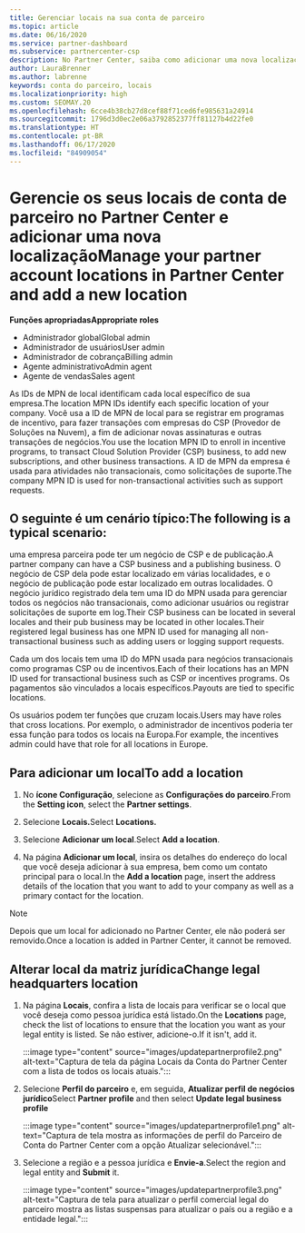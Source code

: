 ```yaml
---
title: Gerenciar locais na sua conta de parceiro
ms.topic: article
ms.date: 06/16/2020
ms.service: partner-dashboard
ms.subservice: partnercenter-csp
description: No Partner Center, saiba como adicionar uma nova localização e como a ID do MPN da localização é usada em programas de incentivo, negócios do CSP, assinaturas e outras transações.
author: LauraBrenner
ms.author: labrenne
keywords: conta do parceiro, locais
ms.localizationpriority: high
ms.custom: SEOMAY.20
ms.openlocfilehash: 6cce4b38cb27d8cef88f71ced6fe985631a24914
ms.sourcegitcommit: 1796d3d0ec2e06a3792852377ff81127b4d22fe0
ms.translationtype: HT
ms.contentlocale: pt-BR
ms.lasthandoff: 06/17/2020
ms.locfileid: "84909054"
---
```

# <a name="manage-your-partner-account-locations-in-partner-center-and-add-a-new-location"></a><span data-ttu-id="a78ca-104">Gerencie os seus locais de conta de parceiro no Partner Center e adicionar uma nova localização</span><span class="sxs-lookup"><span data-stu-id="a78ca-104">Manage your partner account locations in Partner Center and add a new location</span></span>

<span data-ttu-id="a78ca-105">**Funções apropriadas**</span><span class="sxs-lookup"><span data-stu-id="a78ca-105">**Appropriate roles**</span></span>
- <span data-ttu-id="a78ca-106">Administrador global</span><span class="sxs-lookup"><span data-stu-id="a78ca-106">Global admin</span></span>
- <span data-ttu-id="a78ca-107">Administrador de usuários</span><span class="sxs-lookup"><span data-stu-id="a78ca-107">User admin</span></span>
- <span data-ttu-id="a78ca-108">Administrador de cobrança</span><span class="sxs-lookup"><span data-stu-id="a78ca-108">Billing admin</span></span>
- <span data-ttu-id="a78ca-109">Agente administrativo</span><span class="sxs-lookup"><span data-stu-id="a78ca-109">Admin agent</span></span>
- <span data-ttu-id="a78ca-110">Agente de vendas</span><span class="sxs-lookup"><span data-stu-id="a78ca-110">Sales agent</span></span>

<span data-ttu-id="a78ca-111">As IDs de MPN de local identificam cada local específico de sua empresa.</span><span class="sxs-lookup"><span data-stu-id="a78ca-111">The location MPN IDs identify each specific location of your company.</span></span> <span data-ttu-id="a78ca-112">Você usa a ID de MPN de local para se registrar em programas de incentivo, para fazer transações com empresas do CSP (Provedor de Soluções na Nuvem), a fim de adicionar novas assinaturas e outras transações de negócios.</span><span class="sxs-lookup"><span data-stu-id="a78ca-112">You use the location MPN ID to enroll in incentive programs, to transact Cloud Solution Provider (CSP) business, to add new subscriptions, and other business transactions.</span></span> <span data-ttu-id="a78ca-113">A ID de MPN da empresa é usada para atividades não transacionais, como solicitações de suporte.</span><span class="sxs-lookup"><span data-stu-id="a78ca-113">The company MPN ID is used for non-transactional activities such as support requests.</span></span>

## <a name="the-following-is-a-typical-scenario"></a><span data-ttu-id="a78ca-114">O seguinte é um cenário típico:</span><span class="sxs-lookup"><span data-stu-id="a78ca-114">The following is a typical scenario:</span></span>

<span data-ttu-id="a78ca-115">uma empresa parceira pode ter um negócio de CSP e de publicação.</span><span class="sxs-lookup"><span data-stu-id="a78ca-115">A partner company can have a CSP business and a publishing business.</span></span> <span data-ttu-id="a78ca-116">O negócio de CSP dela pode estar localizado em várias localidades, e o negócio de publicação pode estar localizado em outras localidades. O negócio jurídico registrado dela tem uma ID do MPN usada para gerenciar todos os negócios não transacionais, como adicionar usuários ou registrar solicitações de suporte em log.</span><span class="sxs-lookup"><span data-stu-id="a78ca-116">Their CSP business can be located in several locales and their pub business may be located in other locales.Their registered legal business has one MPN ID used for managing all non-transactional business such as adding users or logging support requests.</span></span>


<span data-ttu-id="a78ca-117">Cada um dos locais tem uma ID do MPN usada para negócios transacionais como programas CSP ou de incentivos.</span><span class="sxs-lookup"><span data-stu-id="a78ca-117">Each of their locations has an MPN ID used for transactional business such as CSP or incentives programs.</span></span> <span data-ttu-id="a78ca-118">Os pagamentos são vinculados a locais específicos.</span><span class="sxs-lookup"><span data-stu-id="a78ca-118">Payouts are tied to specific locations.</span></span>

<span data-ttu-id="a78ca-119">Os usuários podem ter funções que cruzam locais.</span><span class="sxs-lookup"><span data-stu-id="a78ca-119">Users may have roles that cross locations.</span></span> <span data-ttu-id="a78ca-120">Por exemplo, o administrador de incentivos poderia ter essa função para todos os locais na Europa.</span><span class="sxs-lookup"><span data-stu-id="a78ca-120">For example, the incentives admin could have that role for all locations in Europe.</span></span>

## <a name="to-add-a-location"></a><span data-ttu-id="a78ca-121">Para adicionar um local</span><span class="sxs-lookup"><span data-stu-id="a78ca-121">To add a location</span></span>

1. <span data-ttu-id="a78ca-122">No **ícone Configuração**, selecione as **Configurações do parceiro**.</span><span class="sxs-lookup"><span data-stu-id="a78ca-122">From the **Setting icon**, select the **Partner settings**.</span></span>

2. <span data-ttu-id="a78ca-123">Selecione **Locais.**</span><span class="sxs-lookup"><span data-stu-id="a78ca-123">Select **Locations.**</span></span>

3. <span data-ttu-id="a78ca-124">Selecione **Adicionar um local**.</span><span class="sxs-lookup"><span data-stu-id="a78ca-124">Select **Add a location**.</span></span>  

4. <span data-ttu-id="a78ca-125">Na página **Adicionar um local**, insira os detalhes do endereço do local que você deseja adicionar à sua empresa, bem como um contato principal para o local.</span><span class="sxs-lookup"><span data-stu-id="a78ca-125">In the **Add a location** page, insert the address details of the location that you want to add to your company as well as a primary contact for the location.</span></span>

> [!NOTE]
> <span data-ttu-id="a78ca-126">Depois que um local for adicionado no Partner Center, ele não poderá ser removido.</span><span class="sxs-lookup"><span data-stu-id="a78ca-126">Once a location is added in Partner Center, it cannot be removed.</span></span>

## <a name="change-legal-headquarters-location"></a><span data-ttu-id="a78ca-127">Alterar local da matriz jurídica</span><span class="sxs-lookup"><span data-stu-id="a78ca-127">Change legal headquarters location</span></span>

1. <span data-ttu-id="a78ca-128">Na página **Locais**, confira a lista de locais para verificar se o local que você deseja como pessoa jurídica está listado.</span><span class="sxs-lookup"><span data-stu-id="a78ca-128">On the **Locations** page, check the list of locations to ensure that the location you want as your legal entity is listed.</span></span> <span data-ttu-id="a78ca-129">Se não estiver, adicione-o.</span><span class="sxs-lookup"><span data-stu-id="a78ca-129">If it isn't, add it.</span></span>

   :::image type="content" source="images/updatepartnerprofile2.png" alt-text="Captura de tela da página Locais da Conta do Partner Center com a lista de todos os locais atuais.":::

2. <span data-ttu-id="a78ca-131">Selecione **Perfil do parceiro** e, em seguida, **Atualizar perfil de negócios jurídico**</span><span class="sxs-lookup"><span data-stu-id="a78ca-131">Select **Partner profile** and then select **Update legal business profile**</span></span>

   :::image type="content" source="images/updatepartnerprofile1.png" alt-text="Captura de tela mostra as informações de perfil do Parceiro de Conta do Partner Center com a opção Atualizar selecionável.":::

3. <span data-ttu-id="a78ca-133">Selecione a região e a pessoa jurídica e **Envie-a**.</span><span class="sxs-lookup"><span data-stu-id="a78ca-133">Select the region and legal entity and **Submit** it.</span></span>

   :::image type="content" source="images/updatepartnerprofile3.png" alt-text="Captura de tela para atualizar o perfil comercial legal do parceiro mostra as listas suspensas para atualizar o país ou a região e a entidade legal.":::
